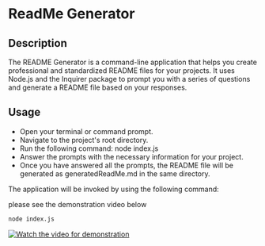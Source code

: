 # ReadMe Generator

## Description

The README Generator is a command-line application that helps you create professional and standardized README files for your projects. It uses Node.js and the Inquirer package to prompt you with a series of questions and generate a README file based on your responses.



## Usage 
- Open your terminal or command prompt.
- Navigate to the project's root directory.
- Run the following command: node index.js
- Answer the prompts with the necessary information for your project.
- Once you have answered all the prompts, the README file will be generated as generatedReadMe.md in the same directory.

The application will be invoked by using the following command:

please see the demonstration video below 
```bash
node index.js
```
[![Watch the video for demonstration](https://raw.githubusercontent.com/gist/pigeonflight/80cb4f51e9bd538b82b3895ad60a38d0/raw/7d4726abfcce7ad4d23763e6a8c942077d603789/video-placeholder.svg)](https://drive.google.com/file/d/1g64NK_ynhXvAOwHtkk5TS2f-b2VIaynM/view)
